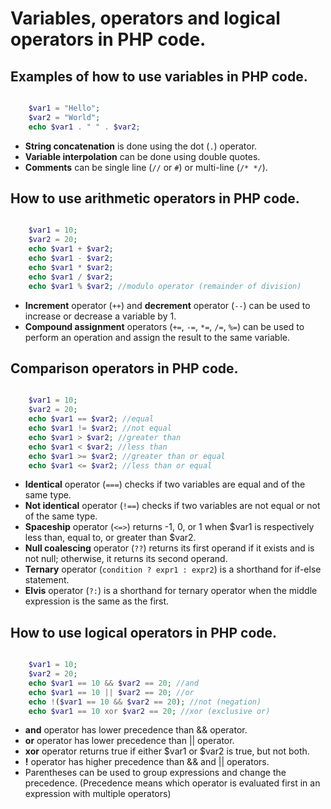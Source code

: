 # Variables, operators and logical operators in PHP code.
## Examples of how to use variables in PHP code.

```php	

    $var1 = "Hello";
    $var2 = "World";
    echo $var1 . " " . $var2;

```
- **String concatenation** is done using the dot (`.`) operator.
- **Variable interpolation** can be done using double quotes.
- **Comments** can be single line (`//` or `#`) or multi-line (`/* */`).

## How to use arithmetic operators in PHP code.

```php

    $var1 = 10;
    $var2 = 20;
    echo $var1 + $var2;
    echo $var1 - $var2;
    echo $var1 * $var2;
    echo $var1 / $var2;
    echo $var1 % $var2; //modulo operator (remainder of division)

```
- **Increment** operator (`++`) and **decrement** operator (`--`) can be used to increase or decrease a variable by 1.
- **Compound assignment** operators (`+=`, `-=`, `*=`, `/=`, `%=`) can be used to perform an operation and assign the result to the same variable.

## Comparison operators in PHP code.

```php

    $var1 = 10;
    $var2 = 20;
    echo $var1 == $var2; //equal
    echo $var1 != $var2; //not equal
    echo $var1 > $var2; //greater than
    echo $var1 < $var2; //less than
    echo $var1 >= $var2; //greater than or equal
    echo $var1 <= $var2; //less than or equal

```
- **Identical** operator (`===`) checks if two variables are equal and of the same type.
- **Not identical** operator (`!==`) checks if two variables are not equal or not of the same type.
- **Spaceship** operator (`<=>`) returns -1, 0, or 1 when $var1 is respectively less than, equal to, or greater than $var2.
- **Null coalescing** operator (`??`) returns its first operand if it exists and is not null; otherwise, it returns its second operand.
- **Ternary** operator (`condition ? expr1 : expr2`) is a shorthand for if-else statement.
- **Elvis** operator (`?:`) is a shorthand for ternary operator when the middle expression is the same as the first.


## How to use logical operators in PHP code.

```php

    $var1 = 10;
    $var2 = 20;
    echo $var1 == 10 && $var2 == 20; //and
    echo $var1 == 10 || $var2 == 20; //or
    echo !($var1 == 10 && $var2 == 20); //not (negation) 
    echo $var1 == 10 xor $var2 == 20; //xor (exclusive or)

```
- **and** operator has lower precedence than && operator. 
- **or** operator has lower precedence than || operator.
- **xor** operator returns true if either $var1 or $var2 is true, but not both.
- **!** operator has higher precedence than && and || operators.
- Parentheses can be used to group expressions and change the precedence.
(Precedence means which operator is evaluated first in an expression with multiple operators)